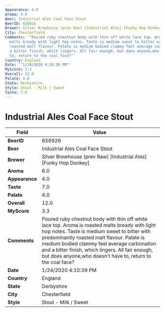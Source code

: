 ```yaml
---
Appearance: 4.0
Aroma: 6.0
Beer: Industrial Ales Coal Face Stout
BeerID: 658926
Brewer: Silver Brewhouse (prev Raw) [Industrial Ales] [Funky Hop Donkey]
City: Chesterfield
Comments: '"Poured ruby chestnut body with thin off white lace top. Aroma is roasted
  malts bready with light hop notes. Taste is medium sweet to bitter with predominantly
  roasted malt flavour. Palate is medium bodied clammy feel average carbonation and
  a bitter finish, which lingers. All fair enough, but does anyone,who doesn''t have
  to, return to the coal face?"'
Country: England
Date: '"1/24/2020 4:10:39 PM"'
MyScore: 3.3
Overall: 12.0
Palate: 4.0
State: Derbyshire
Style: Stout - Milk / Sweet
Taste: 7.0
---
```


# Industrial Ales Coal Face Stout

| Field         | Value |
|---------------|-------|
| **BeerID** | 658926 |
| **Beer** | Industrial Ales Coal Face Stout |
| **Brewer** | Silver Brewhouse (prev Raw) [Industrial Ales] [Funky Hop Donkey] |
| **Aroma** | 6.0 |
| **Appearance** | 4.0 |
| **Taste** | 7.0 |
| **Palate** | 4.0 |
| **Overall** | 12.0 |
| **MyScore** | 3.3 |
| **Comments** | Poured ruby chestnut body with thin off white lace top. Aroma is roasted malts bready with light hop notes. Taste is medium sweet to bitter with predominantly roasted malt flavour. Palate is medium bodied clammy feel average carbonation and a bitter finish, which lingers. All fair enough, but does anyone,who doesn't have to, return to the coal face? |
| **Date** | 1/24/2020 4:10:39 PM |
| **Country** | England |
| **State** | Derbyshire |
| **City** | Chesterfield |
| **Style** | Stout - Milk / Sweet |
